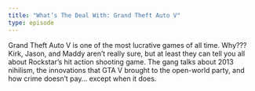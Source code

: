 ```yaml
---
title: "What’s The Deal With: Grand Theft Auto V"
type: episode
---
```

Grand Theft Auto V is one of the most lucrative games of all time. Why??? Kirk, Jason, and Maddy aren’t really sure, but at least they can tell you all about Rockstar’s hit action shooting game. The gang talks about 2013 nihilism, the innovations that GTA V brought to the open-world party, and how crime doesn’t pay… except when it does.